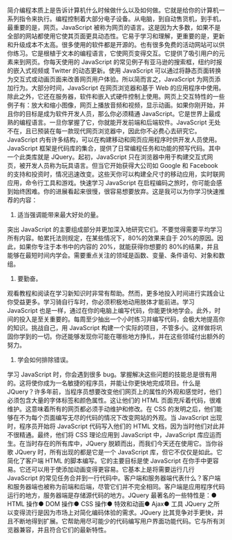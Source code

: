 简介编程本质上是告诉计算机什么时候做什么以及如何做。它就是给你的计算机一系列指令来执行。编程控制着大部分电子设备。从电脑，到自动售货机，到手机，最重要的是，网页。JavaScript 被称为网页的语言。这是因为大多数，如果不是全部的网站都使用它使其页面更具动态性。它易于学习和理解，更重要的是，更新和升级成本不太高。很多使用的软件都是开源的。也有很多免费的活动网站可以供你练习。它是根植于文本的编程语言，它使网页变得交互。它提供了吸引用户的元素来到网页。你每天使用的 JavaScript 的常见例子有亚马逊的搜索框，纽约时报的嵌入式视频或 Twitter 的动态更新。使用 JavaScript 可以通过将静态页面转换为交互式或动画页面来改善网页用户体验。所以简而言之，JavaScript 为网页添加行为。大部分时间，JavaScript 在网页浏览器和基于 Web 的应用程序中使用。除此之外，它还在服务器，软件和嵌入式硬件控制上使用。网页上交互特性的一些例子有：放大和缩小图像，网页上播放音频和视频，显示动画。如果你刚开始，并且你的目标是成为软件开发人员，那么你必须精通 JavaScript。它是世界上最成熟的编程语言。一旦你掌握了它，你就能开发前端和后端软件。JavaScript 无处不在，且已预装在每一款现代网页浏览器中，因此你不必费心去研究它。JavaScript 内有许多结构，可以在构建移动和网页应用程序时供开发人员使用。JavaScript 框架是代码库的集合，提供了日常编程任务和功能的预写代码。其中一个此类库就是 JQuery。起初，JavaScript 只在浏览器中用于构建交互式网页，被开发人员称为玩具语言。但当它开始获得大公司如 Google 和 Facebook 的支持和投资时，情况迅速改变。这些天你可以构建全尺寸的移动应用，实时联网应用，命令行工具和游戏。快速学习 JavaScript 在启程编码之旅时，你可能会感到始终困难。你的进展看起来很慢，很容易想要放弃。这是我可以为你学习快速推荐的内容：

1.  适当强调能带来最大好处的量。

突出 JavaScript 的主要组成部分并更加深入地研究它们。不要觉得需要平均学习所有内容。帕累托法则规定，在某些情况下，80%的效果来自于 20%的原因。因此，如果你专注于本书中的内容的 20%，就能获得你想要的 80%的结果，并且能够在最短时间内学会。需要重点关注的领域是函数、变量、条件语句、对象和数组。

1.  要勤奋。

观看教程和阅读在学习新知识时非常有帮助。然而，更多地投入时间进行实践会让你受益更多。学习骑自行车时，你必须积极地动用肢体才能前进。学习 JavaScript 也是一样，通过在你的电脑上编写代码，你能更快地学会。此外，时间的投入是至关重要的。每周至少抽出一个小时练习并编写代码，会极大地提高你的知识。挑战自己，用 JavaScript 构建一个实际的项目，不管多小。这样做将巩固你学到的一切。你还能够发现你可能在哪些地方挣扎，并在这些领域付出额外的努力。

1.  学会如何排除错误。

学习 JavaScript 时，你会遇到很多 bug。掌握解决这些问题的技能总是很有用的。这将使你成为一名敏捷的程序员，并能让你更快地完成项目。什么是 JQuery？许多年前，当程序员想要改变他们网页上的属性的外观和感觉时，他们必须包含大量的字体标签和颜色属性。这让他们的 HTML 页面充斥着代码，很难维护。这意味着所有的网页都必须手动维护和修改。在 CSS 的发明之后，他们能够在不为每个页面编写无尽的代码的情况下改变网站的外观。当 JavaScript 出现时，程序员开始将 JavaScript 代码写入他们的 HTML 文档，因为当时他们对此并不很精通。最终，他们将 CSS 理论应用到 JavaScript 中，JavaScript 库应运而生。在当时存在的所有库中，JQuery 脱颖而出，而我们今天还在使用它。当你谷歌 JQuery 时，所有出现的都是它是一个 JavaScript 库，但它不仅仅是如此。它简化了客户端 HTML 的脚本编写。它的主要目标是使 JavaScript 在你手中更容易。它还可以用于使添加动画变得更容易。它基本上是将需要运行几行 JavaScript 的常见任务合并到一行代码中。客户端和服务器端代表什么？客户端和服务器端也被称为前端和后端，尽管它们并不完全相同。客户端是应用程序代码运行的地方，服务器端是存储源代码的地方。JQuery 最著名的一些特性是：●     HTML 操作●     DOM 操作●     CSS 操作●     特效和动画●     Ajax●     工具 JQuery 之所以变得流行是因为市场上对简化编码体验的需求。JQuery 比其竞争对手更快，并且不断地得到扩展。它帮助用尽可能少的代码编写用户界面功能代码。它与所有浏览器兼容，并且符合它们的最新特性。
